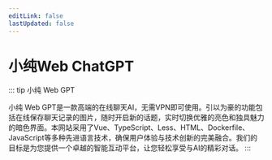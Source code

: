 ```yaml
---
editLink: false
lastUpdated: false
---
```


# 小纯Web ChatGPT

::: tip 小纯 Web GPT

小纯 Web GPT是一款高端的在线聊天AI，无需VPN即可使用。引以为豪的功能包括在线保存聊天记录的图片，随时开启新的话题，实时切换优雅的亮色和独具魅力的暗色界面。本网站采用了Vue、TypeScript、Less、HTML、Dockerfile、JavaScript等多种先进语言技术，确保用户体验与技术创新的完美融合。我们的目标是为您提供一个卓越的智能互动平台，让您轻松享受与AI的精彩对话。
:::

